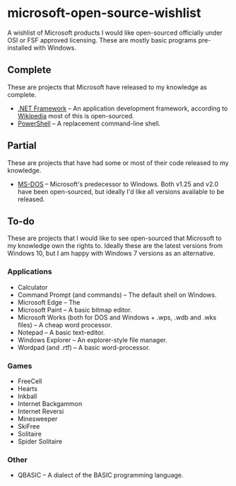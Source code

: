 # microsoft-open-source-wishlist
A wishlist of Microsoft products I would like open-sourced officially under OSI or FSF approved licensing. These are mostly basic programs pre-installed with Windows.

## Complete
These are projects that Microsoft have released to my knowledge as complete.

* [.NET Framework](https://github.com/Microsoft/dotnet) – An application development framework, according to [Wikipedia](https://en.wikipedia.org/wiki/.NET_Framework#Licensing) most of this is open-sourced.
* [PowerShell](https://github.com/PowerShell/PowerShell) – A replacement command-line shell.

## Partial
These are projects that have had some or most of their code released to my knowledge.

* [MS-DOS](https://github.com/Microsoft/MS-DOS) – Microsoft's predecessor to Windows. Both v1.25 and v2.0 have been open-sourced, but ideally I'd like all versions available to be released.

## To-do
These are projects that I would like to see open-sourced that Microsoft to my knowledge own the rights to. Ideally these are the latest versions from Windows 10, but I am happy with Windows 7 versions as an alternative.

### Applications

* Calculator
* Command Prompt (and commands) – The default shell on Windows.
* Microsoft Edge – The
* Microsoft Paint – A basic bitmap editor.
* Microsoft Works (both for DOS and Windows + .wps, .wdb and .wks files) – A cheap word processor.
* Notepad – A basic text-editor.
* Windows Explorer – An explorer-style file manager.
* Wordpad (and .rtf) – A basic word-processor.

### Games

* FreeCell
* Hearts
* Inkball
* Internet Backgammon
* Internet Reversi
* Minesweeper
* SkiFree
* Solitaire
* Spider Solitaire

### Other

* QBASIC – A dialect of the BASIC programming language.
